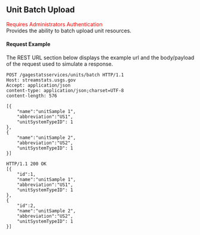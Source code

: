 ## Unit Batch Upload
<span style="color:red">Requires Administrators Authentication</span>   
Provides the ability to batch upload unit resources.


#### Request Example
The REST URL section below displays the example url and the body/payload of the request used to simulate a response.

```
POST /gagestatsservices/units/batch HTTP/1.1
Host: streamstats.usgs.gov
Accept: application/json
content-type: application/json;charset=UTF-8
content-length: 576

[{
    "name":"unitSample 1",
    "abbreviation":"US1",
    "unitSystemTypeID": 1
},
{
    "name":"unitSample 2",
    "abbreviation":"US2",
    "unitSystemTypeID": 1
}]
```

```
HTTP/1.1 200 OK
[{
	"id":1,
    "name":"unitSample 1",
    "abbreviation":"US1",
    "unitSystemTypeID": 1
},
{
	"id":2,
    "name":"unitSample 2",
    "abbreviation":"US2",
    "unitSystemTypeID": 1
}]
```